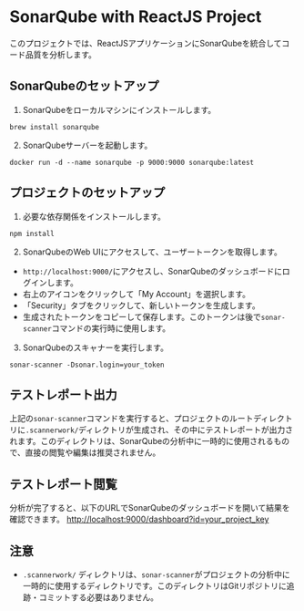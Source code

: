 # SonarQube with ReactJS Project

このプロジェクトでは、ReactJSアプリケーションにSonarQubeを統合してコード品質を分析します。

## SonarQubeのセットアップ

1. SonarQubeをローカルマシンにインストールします。

```
brew install sonarqube
```

2. SonarQubeサーバーを起動します。

```
docker run -d --name sonarqube -p 9000:9000 sonarqube:latest
```

## プロジェクトのセットアップ

1. 必要な依存関係をインストールします。

```
npm install
```

2. SonarQubeのWeb UIにアクセスして、ユーザートークンを取得します。

- `http://localhost:9000/`にアクセスし、SonarQubeのダッシュボードにログインします。
- 右上のアイコンをクリックして「My Account」を選択します。
- 「Security」タブをクリックして、新しいトークンを生成します。
- 生成されたトークンをコピーして保存します。このトークンは後で`sonar-scanner`コマンドの実行時に使用します。

3. SonarQubeのスキャナーを実行します。

```
sonar-scanner -Dsonar.login=your_token
```

## テストレポート出力

上記の`sonar-scanner`コマンドを実行すると、プロジェクトのルートディレクトリに`.scannerwork/`ディレクトリが生成され、その中にテストレポートが出力されます。このディレクトリは、SonarQubeの分析中に一時的に使用されるもので、直接の閲覧や編集は推奨されません。

## テストレポート閲覧

分析が完了すると、以下のURLでSonarQubeのダッシュボードを開いて結果を確認できます。
[http://localhost:9000/dashboard?id=your_project_key](http://localhost:9000/dashboard?id=your_project_key)

## 注意

- `.scannerwork/` ディレクトリは、`sonar-scanner`がプロジェクトの分析中に一時的に使用するディレクトリです。このディレクトリはGitリポジトリに追跡・コミットする必要はありません。

